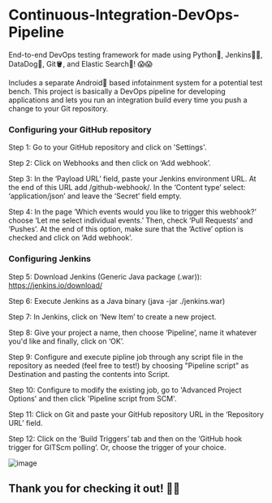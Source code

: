 # Continuous-Integration-DevOps-Pipeline
End-to-end DevOps testing framework for made using Python🐍, Jenkins👨🏻, DataDog🐶, Git🪣, and Elastic Search🔎! :scream::scream:

Includes a separate Android🤖 based infotainment system for a potential test bench. 
This project is basically a DevOps pipeline for developing applications and lets you run an integration build every time you push a change to your Git repository. 

### Configuring your GitHub repository

Step 1: Go to your GitHub repository and click on 'Settings'.

Step 2: Click on Webhooks and then click on ‘Add webhook’.

Step 3: In the ‘Payload URL’ field, paste your Jenkins environment URL. At the end of this URL add /github-webhook/. In the ‘Content type’ select: ‘application/json’ and leave the ‘Secret’ field empty.

Step 4: In the page ‘Which events would you like to trigger this webhook?’ choose ‘Let me select individual events.’ Then, check ‘Pull Requests’ and ‘Pushes’. At the end of this option, make sure that the ‘Active’ option is checked and click on ‘Add webhook’.

### Configuring Jenkins
Step 5: Download Jenkins (Generic Java package (.war)): https://jenkins.io/download/

Step 6: Execute Jenkins as a Java binary (java -jar ./jenkins.war)

Step 7: In Jenkins, click on ‘New Item’ to create a new project.

Step 8: Give your project a name, then choose ‘Pipeline’, name it whatever you'd like and finally, click on ‘OK’.

Step 9: Configure and execute pipline job through any script file in the repository as needed (feel free to test!) by choosing "Pipeline script" as Destination and pasting the contents into Script.

Step 10: Configure to modify the existing job, go to 'Advanced Project Options' and then click 'Pipeline script from SCM'. 

Step 11: Click on Git and paste your GitHub repository URL in the ‘Repository URL’ field.

Step 12: Click on the ‘Build Triggers’ tab and then on the ‘GitHub hook trigger for GITScm polling’. Or, choose the trigger of your choice.

![image](https://user-images.githubusercontent.com/53611087/198152478-88bdaeb9-c13f-4a48-835e-e8e0ace66159.png)

## Thank you for checking it out! :metal:&#127999;
